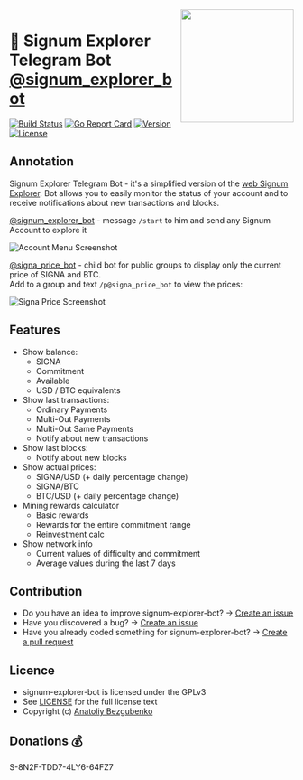<img align="right" src="https://github.com/xDWart/signum-explorer-bot/raw/master/assets/big_logo.png" height="200">

# 🚀 Signum Explorer Telegram Bot [@signum_explorer_bot](https://t.me/signum_explorer_bot)

[![Build Status](https://github.com/xDWart/signum-explorer-bot/workflows/Build/badge.svg)](https://github.com/xDWart/signum-explorer-bot/actions?query=workflow%3ABuild)
[![Go Report Card](https://goreportcard.com/badge/github.com/xDWart/signum-explorer-bot)](https://goreportcard.com/report/github.com/xDWart/signum-explorer-bot)
[![Version](https://img.shields.io/github/go-mod/go-version/xDWart/signum-explorer-bot)](go.mod)
[![License](https://img.shields.io/github/license/xDWart/signum-explorer-bot)](LICENSE)

## Annotation

Signum Explorer Telegram Bot - it's a simplified version of the [web Signum Explorer](https://explorer.signum.network). Bot allows you to easily monitor the status of your account and to receive notifications about new transactions and blocks.

[@signum_explorer_bot](https://t.me/signum_explorer_bot) - message `/start` to him and send any Signum Account to explore it

![Account Menu Screenshot](https://github.com/xDWart/signum-explorer-bot/raw/master/assets/account_menu_screenshot.png)

[@signa_price_bot](https://t.me/signa_price_bot) - child bot for public groups to display only the current price of SIGNA and BTC.  
Add to a group and text `/p@signa_price_bot` to view the prices:

![Signa Price Screenshot](https://github.com/xDWart/signum-explorer-bot/raw/master/assets/signa_price_bot.png)

## Features

- Show balance:
  - SIGNA
  - Commitment
  - Available
  - USD / BTC equivalents
- Show last transactions:
  - Ordinary Payments
  - Multi-Out Payments
  - Multi-Out Same Payments
  - Notify about new transactions
- Show last blocks:
  - Notify about new blocks
- Show actual prices:
  - SIGNA/USD (+ daily percentage change)
  - SIGNA/BTC
  - BTC/USD (+ daily percentage change)
- Mining rewards calculator
  - Basic rewards
  - Rewards for the entire commitment range
  - Reinvestment calc
- Show network info
  - Current values of difficulty and commitment
  - Average values during the last 7 days

## Contribution

- Do you have an idea to improve signum-explorer-bot? -> [Create an issue](https://github.com/xDWart/signum-explorer-bot/issues/new/choose)
- Have you discovered a bug? -> [Create an issue](https://github.com/xDWart/signum-explorer-bot/issues/new/choose)
- Have you already coded something for signum-explorer-bot? -> [Create a pull request](https://github.com/xDWart/signum-explorer-bot/compare)

## Licence

- signum-explorer-bot is licensed under the GPLv3
- See [LICENSE](LICENSE) for the full license text
- Copyright (c) [Anatoliy Bezgubenko](https://t.me/AnatoliyB)

## Donations 💰

S-8N2F-TDD7-4LY6-64FZ7
